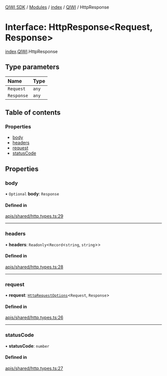 [QIWI SDK](../README.md) / [Modules](../modules.md) / [index](../modules/index.md) / [QIWI](../modules/index.QIWI.md) / HttpResponse

# Interface: HttpResponse<Request, Response\>

[index](../modules/index.md).[QIWI](../modules/index.QIWI.md).HttpResponse

## Type parameters

| Name | Type |
| :------ | :------ |
| `Request` | `any` |
| `Response` | `any` |

## Table of contents

### Properties

- [body](index.QIWI.HttpResponse.md#body)
- [headers](index.QIWI.HttpResponse.md#headers)
- [request](index.QIWI.HttpResponse.md#request)
- [statusCode](index.QIWI.HttpResponse.md#statuscode)

## Properties

### body

• `Optional` **body**: `Response`

#### Defined in

[apis/shared/http.types.ts:29](https://github.com/AlexXanderGrib/node-qiwi-sdk/blob/05e2fb8/src/apis/shared/http.types.ts#L29)

___

### headers

• **headers**: `Readonly`<`Record`<`string`, `string`\>\>

#### Defined in

[apis/shared/http.types.ts:28](https://github.com/AlexXanderGrib/node-qiwi-sdk/blob/05e2fb8/src/apis/shared/http.types.ts#L28)

___

### request

• **request**: [`HttpRequestOptions`](index.QIWI.HttpRequestOptions.md)<`Request`, `Response`\>

#### Defined in

[apis/shared/http.types.ts:26](https://github.com/AlexXanderGrib/node-qiwi-sdk/blob/05e2fb8/src/apis/shared/http.types.ts#L26)

___

### statusCode

• **statusCode**: `number`

#### Defined in

[apis/shared/http.types.ts:27](https://github.com/AlexXanderGrib/node-qiwi-sdk/blob/05e2fb8/src/apis/shared/http.types.ts#L27)

